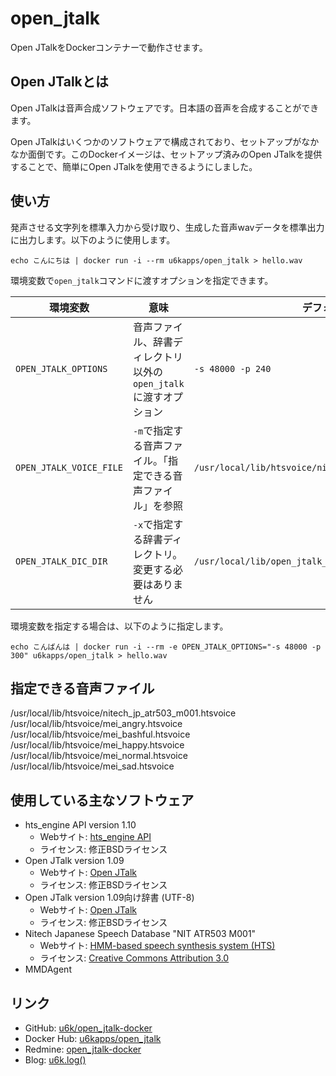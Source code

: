 # open_jtalk

Open JTalkをDockerコンテナーで動作させます。

## Open JTalkとは

Open JTalkは音声合成ソフトウェアです。日本語の音声を合成することができます。

Open JTalkはいくつかのソフトウェアで構成されており、セットアップがなかなか面倒です。このDockerイメージは、セットアップ済みのOpen JTalkを提供することで、簡単にOpen JTalkを使用できるようにしました。

## 使い方

発声させる文字列を標準入力から受け取り、生成した音声wavデータを標準出力に出力します。以下のように使用します。

```
echo こんにちは | docker run -i --rm u6kapps/open_jtalk > hello.wav
```

環境変数で`open_jtalk`コマンドに渡すオプションを指定できます。

|環境変数|意味|デフォルト値|
|---|---|---|
|`OPEN_JTALK_OPTIONS`|音声ファイル、辞書ディレクトリ以外の`open_jtalk`に渡すオプション|`-s 48000 -p 240`|
|`OPEN_JTALK_VOICE_FILE`|`-m`で指定する音声ファイル。「指定できる音声ファイル」を参照|`/usr/local/lib/htsvoice/nitech_jp_atr503_m001.htsvoice`|
|`OPEN_JTALK_DIC_DIR`|`-x`で指定する辞書ディレクトリ。変更する必要はありません|`/usr/local/lib/open_jtalk_dic`|

環境変数を指定する場合は、以下のように指定します。

```
echo こんばんは | docker run -i --rm -e OPEN_JTALK_OPTIONS="-s 48000 -p 300" u6kapps/open_jtalk > hello.wav
```

## 指定できる音声ファイル

/usr/local/lib/htsvoice/nitech_jp_atr503_m001.htsvoice
/usr/local/lib/htsvoice/mei_angry.htsvoice
/usr/local/lib/htsvoice/mei_bashful.htsvoice
/usr/local/lib/htsvoice/mei_happy.htsvoice
/usr/local/lib/htsvoice/mei_normal.htsvoice
/usr/local/lib/htsvoice/mei_sad.htsvoice

## 使用している主なソフトウェア

* hts_engine API version 1.10
    * Webサイト: [hts_engine API](http://hts-engine.sourceforge.net/)
    * ライセンス: 修正BSDライセンス
* Open JTalk version 1.09
    * Webサイト: [Open JTalk](http://open-jtalk.sourceforge.net/)
    * ライセンス: 修正BSDライセンス
* Open JTalk version 1.09向け辞書 (UTF-8)
    * Webサイト: [Open JTalk](http://open-jtalk.sourceforge.net/)
    * ライセンス: 修正BSDライセンス
* Nitech Japanese Speech Database "NIT ATR503 M001"
    * Webサイト: [HMM-based speech synthesis system (HTS)](http://hts.sp.nitech.ac.jp/)
    * ライセンス: [Creative Commons Attribution 3.0](https://creativecommons.org/licenses/by/3.0/)
* MMDAgent

## リンク

* GitHub: [u6k/open_jtalk-docker](https://github.com/u6k/open_jtalk-docker)
* Docker Hub: [u6kapps/open_jtalk](https://hub.docker.com/r/u6kapps/open_jtalk/)
* Redmine: [open_jtalk-docker](https://myredmine-u6kapps.rhcloud.com/projects/openjtalk-docker)
* Blog: [u6k.log()](http://blog.u6k.me/)
